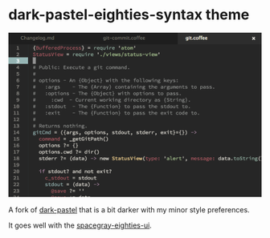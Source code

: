 # dark-pastel-eighties-syntax theme

![screenshot](./screenshot.png)

A fork of [dark-pastel](https://github.com/jenius/dark-pastel-atom-theme) that is a bit darker with my minor style preferences.

It goes well with the [spacegray-eighties-ui](https://atom.io/packages/spacegray-eighties-ui).
